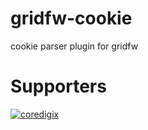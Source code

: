 # gridfw-cookie
cookie parser plugin for gridfw

# Supporters
[![coredigix](https://www.coredigix.com/img/logo.png)](https://coredigix.com)